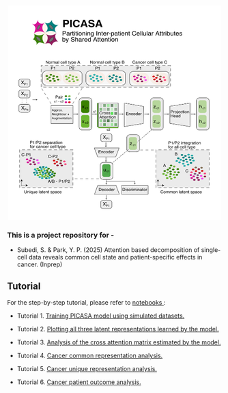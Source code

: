 
<div align="center">
    <img src="images/picasa_workflow.png" alt="Logo" width="500" height="500">
</div>



### This is a project repository for -
* Subedi, S. & Park, Y. P. (2025)
Attention based decomposition of single-cell data reveals common
cell state and patient-specific effects in cancer. (Inprep)


## Tutorial

For the step-by-step tutorial, please refer to <a href="https://github.com/causalpathlab/picasa/tree/main/picasa_reproducibility/analysis/tutorial">
notebooks </a>:

- Tutorial 1. <a href="https://github.com/causalpathlab/picasa/tree/main/picasa_reproducibility/analysis/tutorial/1_training_picasa_model.ipynb">
 Training PICASA model using simulated datasets.</a>

- Tutorial 2. <a href="https://github.com/causalpathlab/picasa/tree/main/picasa_reproducibility/analysis/tutorial/2_plotting _all_three_latent_umaps.ipynb">
Plotting all three latent representations learned by the model.</a>

- Tutorial 3. <a href="https://github.com/causalpathlab/picasa/tree/main/picasa_reproducibility/analysis/tutorial/3_attention_matrix_analysis.ipynb">
Analysis of the cross attention matrix estimated by the model.</a>

- Tutorial 4. <a href="https://github.com/causalpathlab/picasa/tree/main/picasa_reproducibility/analysis/tutorial/4_cancer_common_representation_analysis.ipynb">
Cancer common representation analysis.</a>

- Tutorial 5. <a href="https://github.com/causalpathlab/picasa/tree/main/picasa_reproducibility/analysis/tutorial/5_cancer_unique_representation_analysis.ipynb">
Cancer unique representation analysis.</a>

- Tutorial 6. <a href="https://github.com/causalpathlab/picasa/tree/main/picasa_reproducibility/analysis/tutorial/6_cancer_patient_outcome_analysis.ipynb">
Cancer patient outcome analysis.</a>
